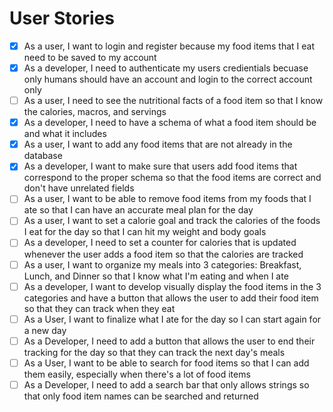 # User Stories

- [x] As a user, I want to login and register because my food items that I eat need to be saved to my account
- [x] As a developer, I need to authenticate my users credientials becuase only humans should have an account and login to the correct account only
- [ ] As a user, I need to see the nutritional facts of a food item so that I know the calories, macros, and servings
- [x] As a developer, I need to have a schema of what a food item should be and what it includes
- [x] As a user, I want to add any food items that are not already in the database
- [x] As a developer, I want to make sure that users add food items that correspond to the proper schema so that the food items are correct and don't have unrelated fields
- [ ] As a user, I want to be able to remove food items from my foods that I ate so that I can have an accurate meal plan for the day
- [ ] As a user, I want to set a calorie goal and track the calories of the foods I eat for the day so that I can hit my weight and body goals
- [ ] As a developer, I need to set a counter for calories that is updated whenever the user adds a food item so that the calories are tracked
- [ ] As a user, I want to organize my meals into 3 categories: Breakfast, Lunch, and Dinner so that I know what I'm eating and when I ate 
- [ ] As a developer, I want to develop visually display the food items in the 3 categories and have a button that allows the user to add their food item so that they can track when they eat
- [ ] As a User, I want to finalize what I ate for the day so I can start again for a new day
- [ ] As a Developer, I need to add a button that allows the user to end their tracking for the day so that they can track the next day's meals
- [ ] As a User, I want to be able to search for food items so that I can add them easily, especially when there's a lot of food items
- [ ] As a Developer, I need to add a search bar that only allows strings so that only food item names can be searched and returned